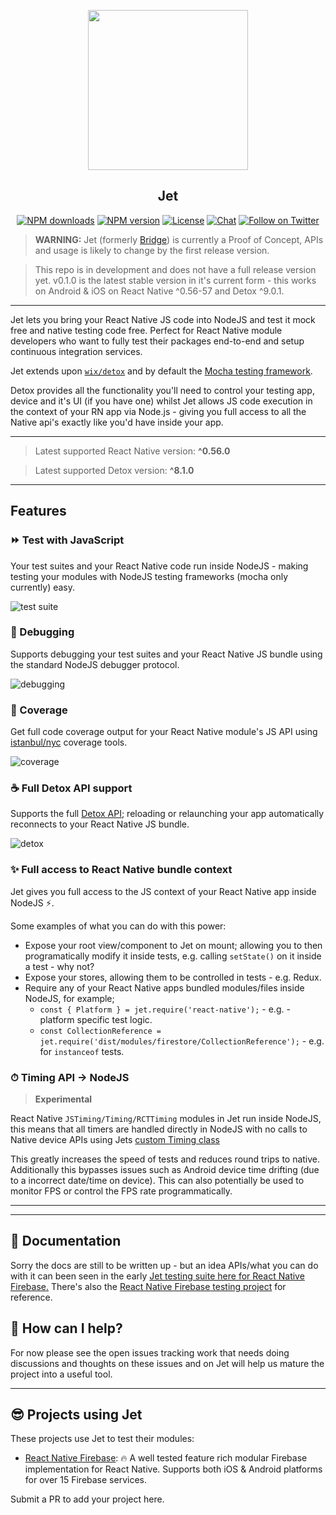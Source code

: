 <p align="center">
  <a href="https://invertase.io">
    <img height="256" src="https://static.invertase.io/assets/jet.png"><br/>
  </a>
  <h2 align="center">Jet</h2>
</p>

<p align="center">
  <a href="https://www.npmjs.com/package/jet"><img src="https://img.shields.io/npm/dm/jet.svg?style=flat-square" alt="NPM downloads"></a>
  <a href="https://www.npmjs.com/package/jet"><img src="https://img.shields.io/npm/v/jet.svg?style=flat-square" alt="NPM version"></a>
  <a href="/LICENSE"><img src="https://img.shields.io/npm/l/jet.svg?style=flat-square" alt="License"></a>
  <a href="https://discord.gg/C9aK28N"><img src="https://img.shields.io/discord/295953187817521152.svg?logo=discord&style=flat-square&colorA=7289da&label=discord" alt="Chat"></a>
  <a href="https://twitter.com/invertaseio"><img src="https://img.shields.io/twitter/follow/invertaseio.svg?style=social&label=Follow" alt="Follow on Twitter"></a>
</p>

> **WARNING:** Jet (formerly [Bridge](https://github.com/Salakar/bridge)) is currently a Proof of Concept, APIs and usage is likely to change by the first release version.

> This repo is in development and does not have a full release version yet. v0.1.0 is the latest stable version in it's current form - this works on Android & iOS on React Native ^0.56-57 and Detox ^9.0.1.
----

Jet lets you bring your React Native JS code into NodeJS and test it mock free and native testing code free. Perfect for React Native module developers who want to fully test their packages end-to-end and setup continuous integration services.

Jet extends upon [`wix/detox`](https://github.com/wix/detox) and by default the [Mocha testing framework](https://mochajs.org/).

Detox provides all the functionality you'll need to control your testing app, device and it's UI (if you have one) whilst Jet allows JS code execution in the context of your RN app via Node.js - giving you full access to all the Native api's exactly like you'd have inside your app.

----

> Latest supported React Native version: **^0.56.0**

> Latest supported Detox version: **^8.1.0**

----

## Features

### ⏩ Test with JavaScript 

Your test suites and your React Native code run inside NodeJS - making testing your modules with NodeJS testing frameworks (mocha only currently) easy.

![test suite](https://static.invertase.io/assets/jet/tests-1.gif)


### 🐞 Debugging

Supports debugging your test suites and your React Native JS bundle using the standard NodeJS debugger protocol.

![debugging](https://static.invertase.io/assets/jet/debugging.gif)


### 💯 Coverage

Get full code coverage output for your React Native module's JS API using [istanbul/nyc](https://github.com/istanbuljs/nyc) coverage tools.

![coverage](https://static.invertase.io/assets/jet/coverage.png)


### ☕️ Full Detox API support

Supports the full [Detox API](https://github.com/wix/detox/blob/master/docs/README.md#api-reference); reloading or relaunching your app automatically reconnects to your React Native JS bundle.

![detox](https://static.invertase.io/assets/jet/detox.png)


### ✨ Full access to React Native bundle context

Jet gives you full access to the JS context of your React Native app inside NodeJS ⚡️. 

Some examples of what you can do with this power:

  - Expose your root view/component to Jet on mount; allowing you to then programatically modify it inside tests, e.g. calling `setState()` on it inside a test - why not?
  - Expose your stores, allowing them to be controlled in tests - e.g. Redux.
  - Require any of your React Native apps bundled modules/files inside NodeJS, for example;
    - `const { Platform } = jet.require('react-native');` - e.g. - platform specific test logic.
    - `const CollectionReference = jet.require('dist/modules/firestore/CollectionReference');` - e.g. for `instanceof` tests.

### ⏱ Timing API -> NodeJS

> **Experimental**

React Native `JSTiming/Timing/RCTTiming` modules in Jet run inside NodeJS, this means that all timers are handled directly in NodeJS with no calls to Native device APIs using Jets [custom Timing class](https://github.com/invertase/jet/blob/master/lib/node/timing.js)

This greatly increases the speed of tests and reduces round trips to native. Additionally this bypasses issues such as Android device time drifting (due to a incorrect date/time on device). This can also potentially be used to monitor FPS or control the FPS rate programmatically.

----

----

## 📖 Documentation

Sorry the docs are still to be written up - but an idea APIs/what you can do with it can been seen in the early [Jet testing suite here for React Native Firebase.](https://github.com/invertase/react-native-firebase/blob/master/tests/e2e/jet.spec.js) There's also the [React Native Firebase testing project](https://github.com/invertase/react-native-firebase/tree/master/tests) for reference.


## 💛 How can I help?

For now please see the open issues tracking work that needs doing discussions and thoughts on these issues and on Jet will help us mature the project into a useful tool.

----

## 😎 Projects using Jet

These projects use Jet to test their modules:

- [React Native Firebase](https://github.com/invertase/react-native-firebase): 🔥 A well tested feature rich modular Firebase implementation for React Native. Supports both iOS & Android platforms for over 15 Firebase services.

Submit a PR to add your project here.
